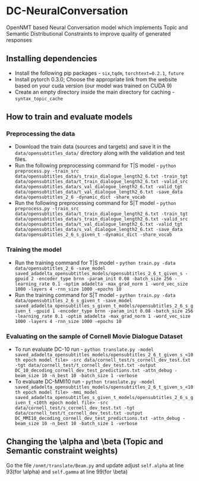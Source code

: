# DC-NeuralConversation
OpenNMT based Neural Conversation model which implements Topic and Semantic Distributional Constraints to improve quality of generated responses

## Installing dependencies
- Install the following pip packages - `six`,`tqdm`, `torchtext=0.2.1`, `future`
- Install pytorch 0.3.0; Choose the appropriate link from the website based on your cuda version (our model was trained on CUDA 9)
- Create an empty directory inside the main directory for caching - `syntax_topic_cache`

## How to train and evaluate models
### Preprocessing the data
- Download the train data (sources and targets) and save it in the `data/opensubtitles_data/` directory along with the validation and test files.
- Run the following preprocessing command for T&#124;S model - `python preprocess.py -train_src data/opensubtitles_data/s_train_dialogue_length2_6.txt -train_tgt data/opensubtitles_data/t_train_dialogue_length2_6.txt -valid_src data/opensubtitles_data/s_val_dialogue_length2_6.txt -valid_tgt data/opensubtitles_data/t_val_dialogue_length2_6.txt -save_data data/opensubtitles_2_6 -dynamic_dict -share_vocab`
- Run the following preprocessing command for S&#124;T model - `python preprocess.py -train_src data/opensubtitles_data/t_train_dialogue_length2_6.txt -train_tgt data/opensubtitles_data/s_train_dialogue_length2_6.txt -valid_src data/opensubtitles_data/t_val_dialogue_length2_6.txt -valid_tgt data/opensubtitles_data/s_val_dialogue_length2_6.txt -save_data data/opensubtitles_2_6_s_given_t -dynamic_dict -share_vocab`

### Training the model
- Run the training command for T&#124;S model - `python train.py -data data/opensubtitles_2_6 -save_model saved_adadelta_opensubtitles_models/opensubtitles_2_6_t_given_s -gpuid 2 -encoder_type brnn -param_init 0.08 -batch_size 256 -learning_rate 0.1 -optim adadelta -max_grad_norm 1 -word_vec_size 1000 -layers 4 -rnn_size 1000 -epochs 10
`
- Run the training command for S&#124;T model - `python train.py -data data/opensubtitles_2_6_s_given_t -save_model saved_adadelta_opensubtitles_s_given_t_models/opensubtitles_2_6_s_given_t -gpuid 1 -encoder_type brnn -param_init 0.08 -batch_size 256 -learning_rate 0.1 -optim adadelta -max_grad_norm 1 -word_vec_size 1000 -layers 4 -rnn_size 1000 -epochs 10`

### Evaluating on the sample of Cornell Movie Dialogue Dataset
- To run evaluate DC-10 run - `python translate.py -model saved_adadelta_opensubtitles_models/opensubtitles_2_6_t_given_s_<10th epoch model file> -src data/cornell_test/s_cornell_dev_test.txt -tgt data/cornell_test/t_cornell_dev_test.txt -output DC_10_decoding_cornell_dev_test_predictions.txt -attn_debug -beam_size 10 -n_best 10 -batch_size 1 -verbose`
- To evaluate DC-MMI10 run - `python translate.py -model saved_adadelta_opensubtitles_models/opensubtitles_2_6_t_given_s_<10th epoch model file> -mmi_model saved_adadelta_opensubtitles_s_given_t_models/opensubtitles_2_6_s_given_t_<10th epoch model file> -src data/cornell_test/s_cornell_dev_test.txt -tgt data/cornell_test/t_cornell_dev_test.txt -output DC_MMI10_decoding_cornell_dev_test_predictions.txt -attn_debug -beam_size 10 -n_best 10 -batch_size 1 -verbose`

## Changing the \alpha and \beta (Topic and Semantic constraint weights)
Go the file `/onmt/translate/Beam.py` and update adjust `self.alpha` at line 93(for \alpha) and `self.gamma` at line 99(for \beta)